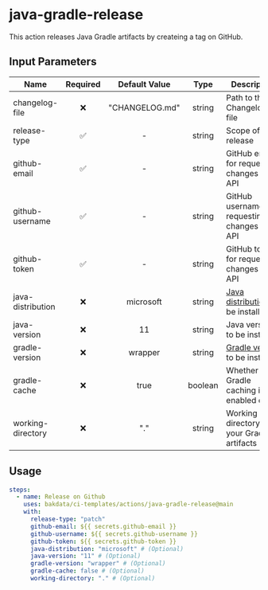 # java-gradle-release

This action releases Java Gradle artifacts by createing a tag on GitHub.

## Input Parameters

| Name              | Required | Default Value  |  Type   | Description                                                                                                   |
| ----------------- | :------: | :------------: | :-----: | ------------------------------------------------------------------------------------------------------------- |
| changelog-file    |    ❌    | "CHANGELOG.md" | string  | Path to the Changelog.md file                                                                                 |
| release-type      |    ✅    |       -        | string  | Scope of the release                                                                                          |
| github-email      |    ✅    |       -        | string  | GitHub email for requesting changes from API                                                                  |
| github-username   |    ✅    |       -        | string  | GitHub username for requesting changes from API                                                               |
| github-token      |    ✅    |       -        | string  | GitHub token for requesting changes from API                                                                  |
| java-distribution |    ❌    |   microsoft    | string  | [Java distribution](https://github.com/actions/setup-java#supported-distributions) to be installed            |
| java-version      |    ❌    |       11       | string  | Java version to be installed                                                                                  |
| gradle-version    |    ❌    |    wrapper     | string  | [Gradle version](https://github.com/gradle/gradle-build-action#use-a-specific-gradle-version) to be installed |
| gradle-cache      |    ❌    |      true      | boolean | Whether Gradle caching is enabled or not                                                                      |
| working-directory |    ❌    |      "."       | string  | Working directory of your Gradle artifacts                                                                    |

## Usage

```yaml
steps:
  - name: Release on Github
    uses: bakdata/ci-templates/actions/java-gradle-release@main
    with:
      release-type: "patch"
      github-email: ${{ secrets.github-email }}
      github-username: ${{ secrets.github-username }}
      github-token: ${{ secrets.github-token }}
      java-distribution: "microsoft" # (Optional)
      java-version: "11" # (Optional)
      gradle-version: "wrapper" # (Optional)
      gradle-cache: false # (Optional)
      working-directory: "." # (Optional)
```
